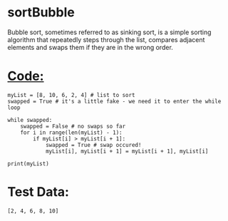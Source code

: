 # sortBubble
Bubble sort, sometimes referred to as sinking sort, is a simple sorting algorithm that repeatedly steps through the list, compares adjacent elements and swaps them if they are in the wrong order.


[Code:](https://github.com/Fran0616/sortBubble/blob/master/sortBubble.py) 
=
```
myList = [8, 10, 6, 2, 4] # list to sort
swapped = True # it's a little fake - we need it to enter the while loop

while swapped:
    swapped = False # no swaps so far
    for i in range(len(myList) - 1):
        if myList[i] > myList[i + 1]:
            swapped = True # swap occured!
            myList[i], myList[i + 1] = myList[i + 1], myList[i]

print(myList)

```

Test Data:
=

```
[2, 4, 6, 8, 10]

```
